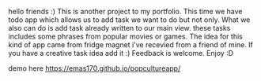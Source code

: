 hello friends :)
This is another project to my portfolio.
This time we have todo app which allows us to add task we want to do but not only.
What we also can do is add task already written to our main view.
these tasks includes some phrases from popular movies or games.
The idea for this kind of app came from fridge magnet i've recevied from a friend of mine.
If you have a creative task idea add it :)
Feedback is welcome.
Enjoy :D

demo here https://emas170.github.io/popcultureapp/

